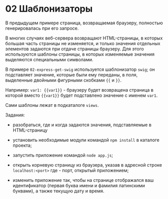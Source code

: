 # 02 Шаблонизаторы


В предыдущем примере страница, возвращаемая браузеру, полностью генерировалась при его запросе.


В многих случаях веб-сервера возвращают HTML-страницы, в которых б*о*льшая часть страницы не изменяется, и только значения 
отдельных элементов задаются при отдаче страницы браузеру.
Для этого используются шаблоны страницы, в которых изменяемые 
значения выделяются специальными символами.

В примере `02-express-get-swig` используется шаблонизатор `swig`; 
он подставляет значение, которые были ему переданы, в поля, выделенные двойными фигурными скобками `{{` и `}}`.

Например: `var1: {{var1}}` - браузеру будет возвращена страница в которой вместо `{{var1}}` будет подставлено значение с 
именем `var1`.

Сами шаблоны лежат в подкаталоге `views`.


Задания:

- разобраться, где и когда задаются значения, подставляемые в HTML-страницу

- установить необходимые модули командой `npm install` в каталоге проекта;

- запустить приложение командой `node app.js`;

- открыть корневую страницу из браузера, указав в адресной строке `localhost:<port>` где <port> - порт, открытый приложением;


- изменить приложение так, чтобы на странице отображался ваш идентификатор (первая буква имени и фамилия латинскими буквами), а также текущую дату и время.


